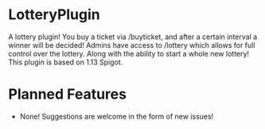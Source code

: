 # LotteryPlugin
A lottery plugin! You buy a ticket via /buyticket, and after a certain interval a winner will be decided! Admins have access to /lottery which allows for full control over the lottery. Along with the ability to start a whole new lottery! This plugin is based on 1.13 Spigot.


# Planned Features

- None! Suggestions are welcome in the form of new issues!
